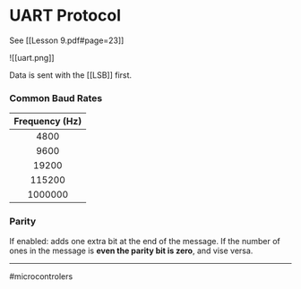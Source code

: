 # UART Protocol
See [[Lesson 9.pdf#page=23]]

![[uart.png]]

Data is sent with the [[LSB]] first.

### Common Baud Rates


| Frequency (Hz) |
| :-------:      |
| 4800           |
| 9600           |
| 19200          |
| 115200         |
| 1000000        |


### Parity
If enabled: adds one extra bit at the end of the message. If the number of ones in the message is **even the parity bit is zero**, and vise versa.

---
#microcontrolers 
